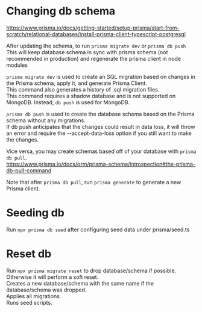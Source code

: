 # Changing db schema

<https://www.prisma.io/docs/getting-started/setup-prisma/start-from-scratch/relational-databases/install-prisma-client-typescript-postgresql>

After updating the schema, to run `prisma migrate dev` or `prisma db push`  
This will keep database schema in sync with prisma schema (not recommended in production) and regenerate the prisma client in node modules

`prisma migrate dev` is used to create an SQL migration based on changes in the Prisma schema, apply it, and generate Prisma Client.  
This command also generates a history of .sql migration files.  
This command requires a shadow database and is not supported on MongoDB. Instead, `db push` is used for MongoDB.

`prisma db push` is used to create the database schema based on the Prisma schema without any migrations.  
If db push anticipates that the changes could result in data loss, it will throw an error and require the --accept-data-loss option if you still want to make the changes.

Vice versa, you may create schemas based off of your database with `prisma db pull`.  
<https://www.prisma.io/docs/orm/prisma-schema/introspection#the-prisma-db-pull-command>

Note that after `prisma db pull`, run `prisma generate` to generate a new Prisma client.

# Seeding db

Run `npx prisma db seed` after configuring seed data under prisma/seed.ts

# Reset db

Run `npx prisma migrate reset` to drop database/schema if possible. Otherwise it will perform a soft reset.  
Creates a new database/schema with the same name if the database/schema was dropped.  
Applies all migrations.  
Runs seed scripts.
